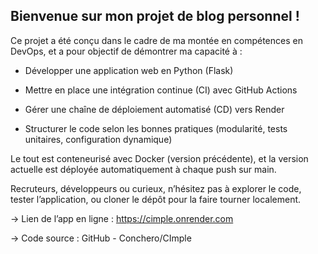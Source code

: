 ## Bienvenue sur mon projet de blog personnel !

Ce projet a été conçu dans le cadre de ma montée en compétences en DevOps, et a pour objectif de démontrer ma capacité à :

* Développer une application web en Python (Flask)

* Mettre en place une intégration continue (CI) avec GitHub Actions

* Gérer une chaîne de déploiement automatisé (CD) vers Render

* Structurer le code selon les bonnes pratiques (modularité, tests unitaires, configuration dynamique)

Le tout est conteneurisé avec Docker (version précédente), et la version actuelle est déployée automatiquement à chaque push sur main.

Recruteurs, développeurs ou curieux, n’hésitez pas à explorer le code, tester l’application, ou cloner le dépôt pour la faire tourner localement.

-> Lien de l’app en ligne : https://cimple.onrender.com

-> Code source : GitHub - Conchero/CImple
